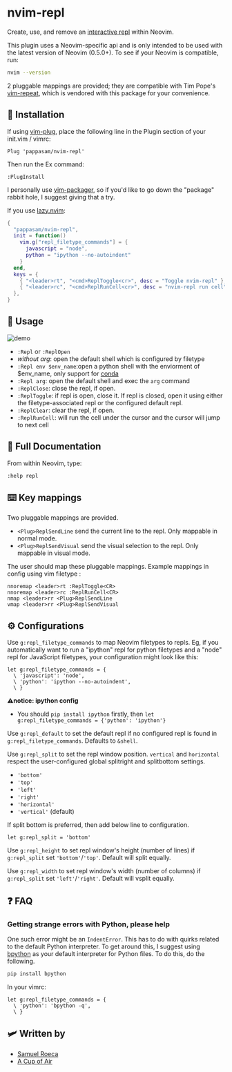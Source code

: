 # nvim-repl

Create, use, and remove an [interactive repl](https://en.wikipedia.org/wiki/Read%E2%80%93eval%E2%80%93print_loop) within Neovim.

This plugin uses a Neovim-specific api and is only intended to be used with the latest version of Neovim (0.5.0+). To see if your Neovim is compatible, run:

```bash
nvim --version
```

2 pluggable mappings are provided; they are compatible with Tim Pope's [vim-repeat](https://github.com/tpope/vim-repeat), which is vendored with this package for your convenience.

## :tea: Installation

If using [vim-plug](https://github.com/junegunn/vim-plug), place the following line in the Plugin section of your init.vim / vimrc:

```vim
Plug 'pappasam/nvim-repl'
```

Then run the Ex command:

```vim
:PlugInstall
```

I personally use [vim-packager](https://github.com/kristijanhusak/vim-packager), so if you'd like to go down the "package" rabbit hole, I suggest giving that a try.

If you use [lazy.nvim](https://github.com/folke/lazy.nvim):

```lua
{
  "pappasam/nvim-repl",
  init = function()
    vim.g["repl_filetype_commands"] = {
      javascript = "node",
      python = "ipython --no-autoindent"
    }
  end,
  keys = {
    { "<leader>rt", "<cmd>ReplToggle<cr>", desc = "Toggle nvim-repl" },
    { "<leader>rc", "<cmd>ReplRunCell<cr>", desc = "nvim-repl run cell" },
  },
}
```

## :toolbox: Usage

![demo](images/nvim-repl-demo.gif)

- `:Repl` or `:ReplOpen`
- _without arg_: open the default shell which is configured by filetype
- `:Repl env $env_name`:open a python shell with the enviorment of $env_name, only support for [conda](https://www.anaconda.com/)
- `:Repl arg`: open the default shell and exec the `arg` command
- `:ReplClose`: close the repl, if open.
- `:ReplToggle`: if repl is open, close it. If repl is closed, open it using either the filetype-associated repl or the configured default repl.
- `:ReplClear`: clear the repl, if open.
- `:ReplRunCell`: will run the cell under the cursor and the cursor will jump to next cell

## :book: Full Documentation

From within Neovim, type:

```vim
:help repl
```

## :keyboard: Key mappings

Two pluggable mappings are provided.

- `<Plug>ReplSendLine` send the current line to the repl. Only mappable in normal mode.
- `<Plug>ReplSendVisual` send the visual selection to the repl. Only mappable in visual mode.

The user should map these pluggable mappings. Example mappings in config using vim filetype :

```vim
nnoremap <leader>rt :ReplToggle<CR>
nnoremap <leader>rc :ReplRunCell<CR>
nmap <leader>rr <Plug>ReplSendLine
vmap <leader>rr <Plug>ReplSendVisual
```

## :gear: Configurations

Use `g:repl_filetype_commands` to map Neovim filetypes to repls. Eg, if you automatically want to run a "ipython" repl for python filetypes and a "node" repl for JavaScript filetypes, your configuration might look like this:

```vim
let g:repl_filetype_commands = {
  \ 'javascript': 'node',
  \ 'python': 'ipython --no-autoindent',
  \ }
```

**:warning:notice: ipython config**

- You should `pip install ipython` firstly, then `let g:repl_filetype_commands = {'python': 'ipython'}`

Use `g:repl_default` to set the default repl if no configured repl is found in `g:repl_filetype_commands`. Defaults to `&shell`.

Use `g:repl_split` to set the repl window position. `vertical` and `horizontal` respect the user-configured global splitright and splitbottom settings.

- `'bottom'`
- `'top'`
- `'left'`
- `'right'`
- `'horizontal'`
- `'vertical'` (default)

If split bottom is preferred, then add below line to configuration.

```vim
let g:repl_split = 'bottom'
```

Use `g:repl_height` to set repl window's height (number of lines) if `g:repl_split` set `'bottom'`/`'top'`. Default will split equally.

Use `g:repl_width` to set repl window's width (number of columns) if `g:repl_split` set `'left'`/`'right'`. Default will vsplit equally.

## :question: FAQ

### Getting strange errors with Python, please help

One such error might be an `IndentError`. This has to do with quirks related to the default Python interpreter. To get around this, I suggest using [bpython](https://github.com/bpython/bpython) as your default interpreter for Python files. To do this, do the following.

```bash
pip install bpython
```

In your vimrc:

```vim
let g:repl_filetype_commands = {
  \ 'python': 'bpython -q',
  \ }
```

## :small_airplane: Written by

- [Samuel Roeca](https://samroeca.com/)
- [A Cup of Air](https://acupofair.github.io/)
